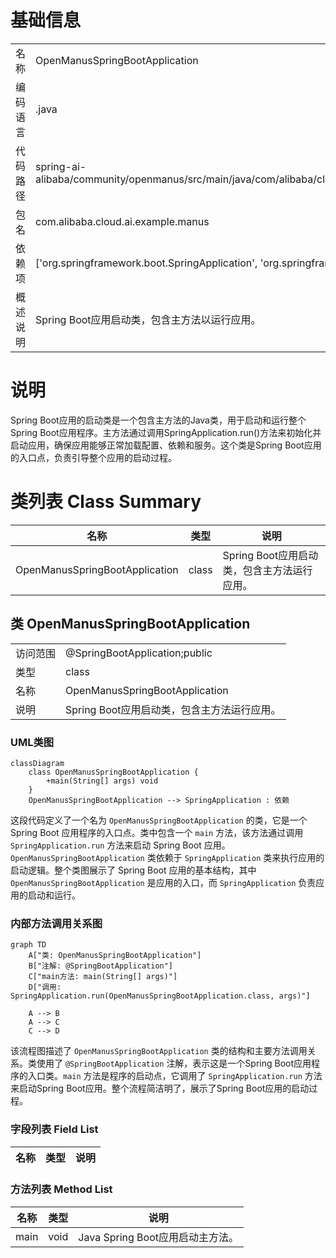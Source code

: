 # 基础信息

|      |      |
|------|------|
| 名称 | OpenManusSpringBootApplication |
| 编码语言 | .java |
| 代码路径 | spring-ai-alibaba/community/openmanus/src/main/java/com/alibaba/cloud/ai/example/manus/OpenManusSpringBootApplication.java |
| 包名 | com.alibaba.cloud.ai.example.manus |
| 依赖项 | ['org.springframework.boot.SpringApplication', 'org.springframework.boot.autoconfigure.SpringBootApplication'] |
| 概述说明 | Spring Boot应用启动类，包含主方法以运行应用。 |

# 说明

Spring Boot应用的启动类是一个包含主方法的Java类，用于启动和运行整个Spring Boot应用程序。主方法通过调用SpringApplication.run()方法来初始化并启动应用，确保应用能够正常加载配置、依赖和服务。这个类是Spring Boot应用的入口点，负责引导整个应用的启动过程。

# 类列表 Class Summary

| 名称   | 类型  | 说明 |
|-------|------|-------------|
| OpenManusSpringBootApplication | class | Spring Boot应用启动类，包含主方法运行应用。 |



## 类 OpenManusSpringBootApplication

|      |      |
|------|------|
| 访问范围 | @SpringBootApplication;public |
| 类型 | class |
| 名称 | OpenManusSpringBootApplication |
| 说明 | Spring Boot应用启动类，包含主方法运行应用。 |


### UML类图

```mermaid
classDiagram
    class OpenManusSpringBootApplication {
        +main(String[] args) void
    }
    OpenManusSpringBootApplication --> SpringApplication : 依赖
```

这段代码定义了一个名为 `OpenManusSpringBootApplication` 的类，它是一个 Spring Boot 应用程序的入口点。类中包含一个 `main` 方法，该方法通过调用 `SpringApplication.run` 方法来启动 Spring Boot 应用。`OpenManusSpringBootApplication` 类依赖于 `SpringApplication` 类来执行应用的启动逻辑。整个类图展示了 Spring Boot 应用的基本结构，其中 `OpenManusSpringBootApplication` 是应用的入口，而 `SpringApplication` 负责应用的启动和运行。


### 内部方法调用关系图

```mermaid
graph TD
    A["类: OpenManusSpringBootApplication"]
    B["注解: @SpringBootApplication"]
    C["main方法: main(String[] args)"]
    D["调用: SpringApplication.run(OpenManusSpringBootApplication.class, args)"]

    A --> B
    A --> C
    C --> D
```

该流程图描述了 `OpenManusSpringBootApplication` 类的结构和主要方法调用关系。类使用了 `@SpringBootApplication` 注解，表示这是一个Spring Boot应用程序的入口类。`main` 方法是程序的启动点，它调用了 `SpringApplication.run` 方法来启动Spring Boot应用。整个流程简洁明了，展示了Spring Boot应用的启动过程。

### 字段列表 Field List

| 名称  | 类型  | 说明 |
|-------|-------|------|

### 方法列表 Method List

| 名称  | 类型  | 说明 |
|-------|-------|------|
| main | void | Java Spring Boot应用启动主方法。 |




